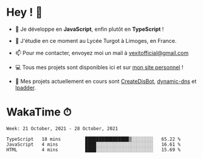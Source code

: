 # Hey ! 🌃

- 🔭 Je développe en **JavaScript**, enfin plutôt en **TypeScript** !

- 🌱 J'étudie en ce moment au Lycée Turgot à Limoges, en France.

- 📫 Pour me contacter, envoyez moi un mail à <a href="mailto:vexitofficial@gmail.com">vexitofficial@gmail.com</a>

- 💻 Tous mes projets sont disponibles ici et sur <a href="https://www.vexcited.me">mon site personnel</a> !

- 👀 Mes projets actuellement en cours sont [CreateDisBot](https://github.com/Vexcited/createdisbot), [dynamic-dns](https://github.com/Vexcited/dynamic-dns) et [lpadder](https://github.com/Vexcited/lpadder).

# WakaTime ⏱

<!--START_SECTION:waka-->
```text
Week: 21 October, 2021 - 28 October, 2021

TypeScript   18 mins         ████████████████▒░░░░░░░░   65.22 % 
JavaScript   4 mins          ████░░░░░░░░░░░░░░░░░░░░░   16.61 % 
HTML         4 mins          ████░░░░░░░░░░░░░░░░░░░░░   15.69 % 
```
<!--END_SECTION:waka-->
